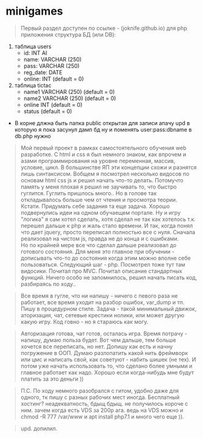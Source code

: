 # minigames
> Первый раздел доступен по ссылке - (joknife.github.io)
>для php приложения структура БД (или DB):
1. таблица users
	* id: INT AI
	* name: VARCHAR (250)
	* pass: VARCHAR (250)
	* reg_date: DATE
	* online: INT (default = 0)
2. таблица tictac
	* name1 VARCHAR (250) (default = 0)
	* name2 VARCHAR (250) (default = 0)
	* online INT (default = 0)
	* status (default = 0)
* В корне длжна быть папка public открытая для записи апачу
upd в которую я пока засунул дамп бд
ну и поменять user:pass:dbname в db.php нужно
>Мой первый проект в рамках самостоятельного обучения web разработке.
>С html и css я был немного знаком, как впрочем и азами программирования
>на уровне переменная, массив, условие, цикл. В большинстве ЯП эти
>концепции схожи и разнятся лишь синтаксисом.
>Вобщем я посмотрел несколько видосов по основам html css js и решил начать 
>что-то делать. Потомучто память у меня плохая я решил не заучивать то,
>что быстро гуглится. Гуглить пришлось много.. Но в голове так откладывалось
>больше чем от чтения и просмотра теории.
>Кстати. Придумать себе задания та еще задача. Хорошо подвернулись идеи на 
>одном обучаещем портале. Ну и игру "логика" я сам хотел сделать, хотя сделал не
>так как хотелось т.к. перешел дальше к php и жаль стало времени.
>И так, когда понял что дает jquery, просто переписал полностью
>все с нуля. Сначала реализовал на чистом js, правда не до конца и с ошибками.  
>Но по крайней мере все что сделал дальше реализовал до готового состояния. 
>Для меня это главное при обучении - дописывать что-то до состояния когда 
>этим можно вполне себе пользоваться. 
>Следующий шаг - php.
>Посмотрел тоже тут там видосики. Почитал про MVC. Почитал описание стандартных
>функций. Ничего особо не запомнилось, решил начать писать код, разбираясь по ходу..

>Все время в гугле, что ни напишу - ничего с певого раза не работает, все время 
>уходит на разбор ошибок, var_dump и тп.
>Пишу в процедурном стиле. Задача - такой минимальный движок, аторизация, чат,
>сетевые крестики нолики, или может другую какую игру.
>Код говно - но я стараюсь как могу.

>Авторизация готова, чат готов, осталась игра.
>Время потрачу - напишу, думаю польза будет.
>Вот чем дальше, тем больше хочется все переписать, но нет.
>Допишу как есть и начну погружение в ООП. 
>Думаю разлопатить какой нить фреймворк или цмс и написать свой, как советуют - 
>набить шишек (не тех). И потом уже начать использовать то, что сделано
>более умными и главное работает как надо.
>Хорошо если когда-нибудь мне будут платить за это деньги ))

>П.С. По ходу немного разобрался с гитом, удобно даже для одного, тк пишу с 
>разных рабочих мест иногда.
>Бесплатный хостинг? неадекватность, бдыщ бдыщ. 
>не получилось короче с ним. 
>зачем когда есть VDS за 200р ага. 
>ведь на VDS можно и chmod -R 777 /var/www и apt install php7.1 и много чего еще )). 

>upd. допилил. 

